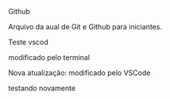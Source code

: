 Github

Arquivo da aual de Git e Github para iniciantes.
 

Teste vscod 

modificado pelo terminal

Nova atualização: modificado pelo VSCode


testando novamente
